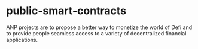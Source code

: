 # public-smart-contracts
ANP projects are to propose a better way to monetize the world of Defi and to provide people seamless access to a variety of decentralized financial applications.
